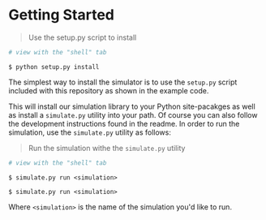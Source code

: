 # Getting Started
> Use the setup.py script to install

```python
# view with the "shell" tab
```

```shell
$ python setup.py install
```

The simplest way to install the simulator is to use the `setup.py` script included with this repository as shown in the example code.

This will install our simulation library to your Python site-pacakges as well as install a `simulate.py` utility into your path. Of course you can also follow the development instructions found in the readme. In order to run the simulation, use the `simulate.py` utility as follows:

> Run the simulation withe the `simulate.py` utility

```python
# view with the "shell" tab
```

```shell
$ simulate.py run <simulation>
```

`$ simulate.py run <simulation>`

Where `<simulation>` is the name of the simulation you'd like to run.
